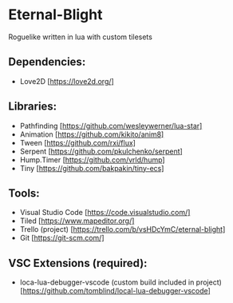 # Eternal-Blight
Roguelike written in lua with custom tilesets

## Dependencies:
- Love2D [https://love2d.org/]

## Libraries:
- Pathfinding [https://github.com/wesleywerner/lua-star]
- Animation [https://github.com/kikito/anim8]
- Tween [https://github.com/rxi/flux]
- Serpent [https://github.com/pkulchenko/serpent]
- Hump.Timer [https://github.com/vrld/hump]
- Tiny [https://github.com/bakpakin/tiny-ecs]

## Tools:
- Visual Studio Code [https://code.visualstudio.com/]
- Tiled [https://www.mapeditor.org/]
- Trello (project) [https://trello.com/b/vsHDcYmC/eternal-blight]
- Git [https://git-scm.com/]

## VSC Extensions (required):
- loca-lua-debugger-vscode (custom build included in project) [https://github.com/tomblind/local-lua-debugger-vscode] 
